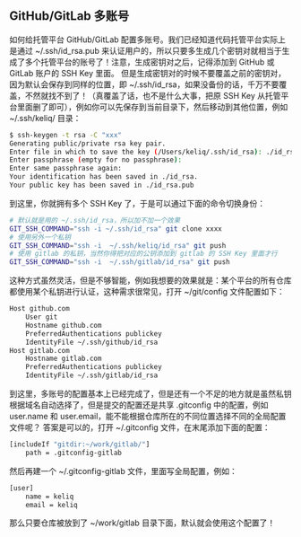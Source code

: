 ## GitHub/GitLab 多账号
如何给托管平台 GitHub/GitLab 配置多账号。我们已经知道代码托管平台实际上是通过 ~/.ssh/id_rsa.pub 来认证用户的，所以只要多生成几个密钥对就相当于生成了多个托管平台的账号了！注意，生成密钥对之后，记得添加到 GitHub 或 GitLab 账户的 SSH Key 里面。
但是生成密钥对的时候不要覆盖之前的密钥对，因为默认会保存到同样的位置，即 ~/.ssh/id_rsa，如果没备份的话，千万不要覆盖，不然就找不到了！（真覆盖了话，也不是什么大事，把原 SSH Key 从托管平台里面删了即可），例如你可以先保存到当前目录下，然后移动到其他位置，例如 ~/.ssh/keliq/ 目录：

```bash
$ ssh-keygen -t rsa -C "xxx"
Generating public/private rsa key pair.
Enter file in which to save the key (/Users/keliq/.ssh/id_rsa): ./id_rsa
Enter passphrase (empty for no passphrase):
Enter same passphrase again:
Your identification has been saved in ./id_rsa.
Your public key has been saved in ./id_rsa.pub
```

到这里，你就拥有多个 SSH Key 了，于是可以通过下面的命令切换身份：

```bash
# 默认就是用的 ~/.ssh/id_rsa，所以加不加一个效果
GIT_SSH_COMMAND="ssh -i ~/.ssh/id_rsa" git clone xxxx
# 使用另外一个私钥
GIT_SSH_COMMAND="ssh -i  ~/.ssh/keliq/id_rsa" git push
# 使用 gitlab 的私钥，当然你得把对应的公钥添加到 gitlab 的 SSH Key 里面才行
GIT_SSH_COMMAND="ssh -i  ~/.ssh/gitlab/id_rsa" git push

```

这种方式虽然灵活，但是不够智能，例如我想要的效果就是：某个平台的所有仓库都使用某个私钥进行认证，这种需求很常见，打开 ~/git/config 文件配置如下：

```bash
Host github.com
    User git
    Hostname github.com
    PreferredAuthentications publickey
    IdentityFile ~/.ssh/github/id_rsa
Host gitlab.com
    Hostname gitlab.com
    PreferredAuthentications publickey
    IdentityFile ~/.ssh/gitlab/id_rsa
```

到这里，多账号的配置基本上已经完成了，但是还有一个不足的地方就是虽然私钥根据域名自动选择了，但是提交的配置还是共享 .gitconfig 中的配置，例如 user.name 和 user.email，能不能根据仓库所在的不同位置选择不同的全局配置文件呢？ 答案是可以的，打开 ~/.gitconfig 文件，在末尾添加下面的配置：
```bash
[includeIf "gitdir:~/work/gitlab/"]
    path = .gitconfig-gitlab
```

然后再建一个 ~/.gitconfig-gitlab 文件，里面写全局配置，例如：

```bash
[user]
    name = keliq
    email = keliq
```

那么只要仓库被放到了 ~/work/gitlab 目录下面，默认就会使用这个配置了！